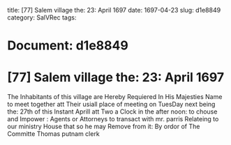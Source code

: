 title: [77] Salem village the: 23: April 1697
date: 1697-04-23
slug: d1e8849
category: SalVRec
tags: 




# Document: d1e8849


# [77] Salem village the: 23: April 1697

The Inhabitants of this village are Hereby Requiered In His Majesties Name to meet together att Their usiall place of meeting on TuesDay next being the: 27th of this Instant Aprill att Two a Clock in the after noon: to chouse and Impower : Agents or Attorneys to transact with mr. parris Relateing to our ministry House that so he may Remove from it: By ordor of The Committe  Thomas putnam clerk
